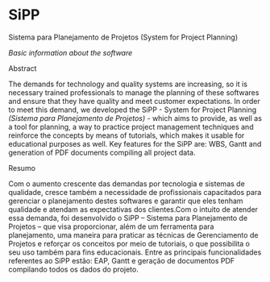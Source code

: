 # SiPP
Sistema para Planejamento de Projetos (System for Project Planning)

<em>Basic information about the software</em>

Abstract

The demands for technology and quality systems are increasing, so it is necessary trained professionals to manage the planning of these softwares and ensure that they have quality and meet customer expectations. In order to meet this demand, we developed the SiPP - System for Project Planning <em>(Sistema para Planejamento de Projetos)</em> - which aims to provide, as well as a tool for planning, a way to practice project management techniques and reinforce the concepts by means of tutorials, which makes it usable for educational purposes as well. Key features for the SiPP are: WBS, Gantt and generation of  PDF documents compiling all project data.

Resumo

Com o aumento crescente das demandas por tecnologia e sistemas de qualidade, cresce também a necessidade de profissionais capacitados para gerenciar o planejamento destes softwares e garantir que eles tenham qualidade e atendam as expectativas dos clientes.Com o intuito de atender essa demanda, foi desenvolvido o SiPP – Sistema para Planejamento de Projetos – que visa proporcionar, além de um ferramenta para planejamento, uma maneira para praticar as técnicas de Gerenciamento de Projetos e reforçar os conceitos por meio de tutoriais, o que possibilita o seu uso também para fins educacionais. Entre as principais funcionalidades referentes ao SiPP estão: EAP, Gantt e geração de documentos PDF compilando todos os dados do projeto.
